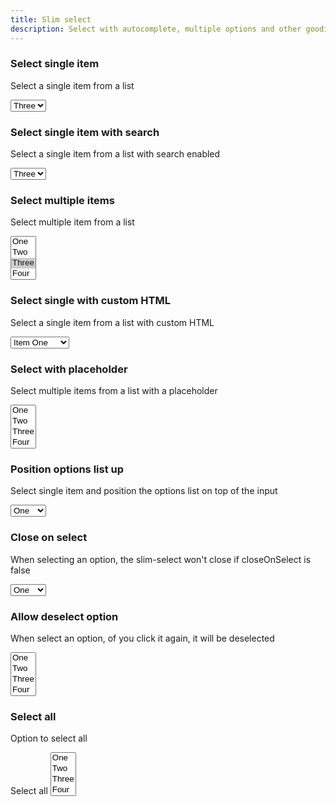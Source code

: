 ```yaml
---
title: Slim select
description: Select with autocomplete, multiple options and other goodies
---
```


### Select single item

Select a single item from a list

<div
  class="slim-select"
  id="single-select"
  data-controller="slim-select"
>
  <select name="field" data-slim-select-target="select">
    <option value="1">One</option>
    <option value="2">Two</option>
    <option value="3" selected>Three</option>
    <option value="4">Four</option>
    <option value="5">Five</option>
    <option value="6">Six</option>
  </select>
</div>

### Select single item with search

Select a single item from a list with search enabled

<div
  class="slim-select"
  id="search-select"
  data-controller="slim-select"
  data-slim-select-show-search-value="true"
>
  <select name="field" data-slim-select-target="select" >
    <option value="1">One</option>
    <option value="2">Two</option>
    <option value="3" selected>Three</option>
    <option value="4">Four</option>
    <option value="5">Five</option>
    <option value="6">Six</option>
  </select>
</div>

### Select multiple items

Select multiple item from a list

<div
  class="slim-select"
  id="multi-select"
  data-controller="slim-select"
>
  <select name="field" data-slim-select-target="select"  multiple>
    <option value="1">One</option>
    <option value="2">Two</option>
    <option value="3" selected>Three</option>
    <option value="4">Four</option>
    <option value="5">Five</option>
    <option value="6">Six</option>
  </select>
</div>

### Select single with custom HTML

Select a single item from a list with custom HTML

<div
  class="slim-select"
  id="custom-select"
  data-controller="slim-select"
>
  <select name="field" data-slim-select-target="select" \>
    <option data-inner-html="<strong>Strong:<strong> Item one" value="One">Item One</option>
    <option data-inner-html="<i>Italics:<i> Item two" value="Two">Item Two</option>
    <option data-inner-html="<img src='https://via.placeholder.com/150 /> Con imagen" value="Three">Con imagen</option>
  </select>
</div>

### Select with placeholder

Select multiple items from a list with a placeholder

<div
  class="slim-select"
  id="placeholder-select"
  data-controller="slim-select"
  data-slim-select-placeholder-value="Select options.."
>
  <select name="field" data-slim-select-target="select"   multiple>
    <option value="1">One</option>
    <option value="2">Two</option>
    <option value="3">Three</option>
    <option value="4">Four</option>
    <option value="5">Five</option>
    <option value="6">Six</option>
  </select>
</div>

### Position options list up

Select single item and position the options list on top of the input

<div
  class="slim-select"
  id="show-content-select"
  data-controller="slim-select"
  data-slim-select-show-content-value="up"
>
  <select name="field" data-slim-select-target="select"  >
    <option value="1">One</option>
    <option value="2">Two</option>
    <option value="3">Three</option>
    <option value="4">Four</option>
    <option value="5">Five</option>
    <option value="6">Six</option>
  </select>
</div>

### Close on select

When selecting an option, the slim-select won't close if closeOnSelect is false

<div
  class="slim-select"
  id="close-on-select"
  data-controller="slim-select"
  data-slim-select-close-on-select-value="true"
>
  <select name="field" data-slim-select-target="select" >
    <option value="1">One</option>
    <option value="2">Two</option>
    <option value="3">Three</option>
    <option value="4">Four</option>
    <option value="5">Five</option>
    <option value="6">Six</option>
  </select>
</div>

### Allow deselect option

When select an option, of you click it again, it will be deselected

<div
  class="slim-select"
  id="allow-deselect-option"
  data-controller="slim-select"
  data-slim-select-allow-deselect-option-value="true"
>
  <select name="field" data-slim-select-target="select"  multiple>
    <option value="1">One</option>
    <option value="2">Two</option>
    <option value="3">Three</option>
    <option value="4">Four</option>
    <option value="5">Five</option>
    <option value="6">Six</option>
  </select>
</div>

### Select all

Option to select all

<div class="slim-select" id="select-all" data-controller="slim-select">
  <a data-action="slim-select#selectAll"
  data-slim-select-target="selectAllButton" class="button is-small" id="button-select-all">Select all</a>
  <a data-action="slim-select#deselectAll" data-slim-select-target="deselectAllButton"
   class="button is-small" id="button-desselect-all" style="display: none;">Deselect all</a>
  <select name="field" data-slim-select-target="select"  multiple>
    <option value="1">One</option>
    <option value="2">Two</option>
    <option value="3">Three</option>
    <option value="4">Four</option>
    <option value="5">Five</option>
    <option value="6">Six</option>
  </select>
</div>

